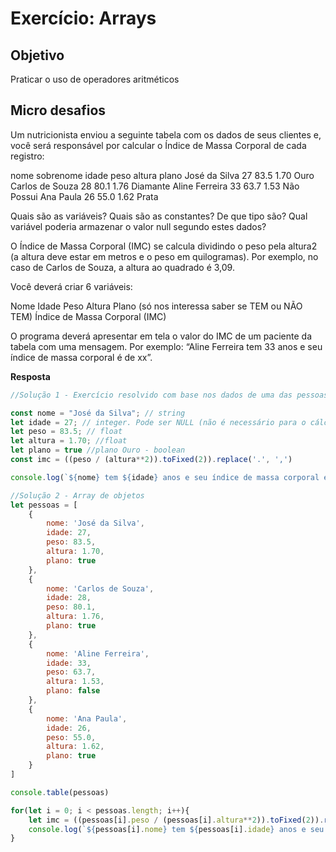 # Exercício: Arrays


## Objetivo

Praticar o uso de operadores aritméticos

## Micro desafios

Um nutricionista enviou a seguinte tabela com os dados de seus clientes e, você será responsável por calcular o Índice de Massa Corporal de cada registro:

nome   sobrenome idade peso altura plano
José   da Silva  27    83.5 1.70   Ouro
Carlos de Souza  28    80.1 1.76   Diamante
Aline  Ferreira  33    63.7 1.53   Não Possui
Ana    Paula     26    55.0 1.62   Prata

Quais são as variáveis? Quais são as constantes? De que tipo são? Qual variável poderia armazenar o valor null segundo estes dados?

O Índice de Massa Corporal (IMC) se calcula dividindo o peso pela altura2  (a altura deve estar em metros e o peso em quilogramas). Por exemplo, no caso de Carlos de Souza, a altura ao quadrado é 3,09. 

Você deverá criar 6 variáveis:

Nome
Idade
Peso
Altura
Plano (só nos interessa saber se TEM ou NÃO TEM)
Índice de Massa Corporal (IMC)

O programa deverá apresentar em tela o valor do IMC de um paciente da tabela com uma mensagem. Por exemplo: “Aline Ferreira tem 33 anos e seu índice de massa corporal é de xx”.


**Resposta**



```js
//Solução 1 - Exercício resolvido com base nos dados de uma das pessoas da tabela

const nome = "José da Silva"; // string
let idade = 27; // integer. Pode ser NULL (não é necessário para o cálculo do IMC)
let peso = 83.5; // float
let altura = 1.70; //float
let plano = true //plano Ouro - boolean
const imc = ((peso / (altura**2)).toFixed(2)).replace('.', ',')

console.log(`${nome} tem ${idade} anos e seu índice de massa corporal é de ${imc}.`)
```


```js
//Solução 2 - Array de objetos
let pessoas = [
    {
        nome: 'José da Silva', 
        idade: 27, 
        peso: 83.5, 
        altura: 1.70, 
        plano: true
    }, 
    {
        nome: 'Carlos de Souza', 
        idade: 28, 
        peso: 80.1, 
        altura: 1.76, 
        plano: true
    }, 
    {
        nome: 'Aline Ferreira', 
        idade: 33, 
        peso: 63.7, 
        altura: 1.53, 
        plano: false
    },
    {
        nome: 'Ana Paula', 
        idade: 26, 
        peso: 55.0, 
        altura: 1.62, 
        plano: true
    }
]

console.table(pessoas)

for(let i = 0; i < pessoas.length; i++){
    let imc = ((pessoas[i].peso / (pessoas[i].altura**2)).toFixed(2)).replace('.', ',')
    console.log(`${pessoas[i].nome} tem ${pessoas[i].idade} anos e seu índice de massa corporal é de ${imc}.`)
}
```